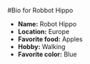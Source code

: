 #Bio for Robbot Hippo

- **Name:** Robot Hippo
- **Location:** Europe
- **Favorite food:** Apples
- **Hobby:** Walking
- **Favorite color:** Blue
